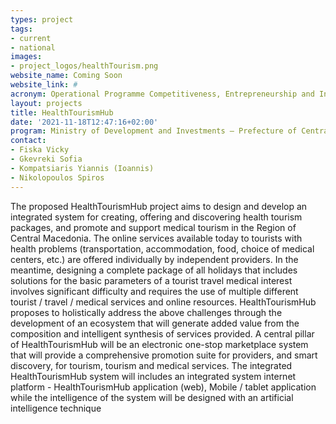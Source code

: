 ```yaml
---
types: project
tags:
- current
- national
images:
- project_logos/healthTourism.png
website_name: Coming Soon
website_link: #
acronym: Operational Programme Competitiveness, Entrepreneurship and Innovation 2014-2020 (EPAnEK)
layout: projects
title: HealthTourismHub
date: '2021-11-18T12:47:16+02:00'
program: Ministry of Development and Investments – Prefecture of Central Macedonia
contact: 
- Fiska Vicky
- Gkevreki Sofia
- Kompatsiaris Yiannis (Ioannis)
- Nikolopoulos Spiros
---
```

<p>The proposed HealthTourismHub project aims to design and develop an integrated system for creating, offering and discovering health tourism packages, and promote and support medical tourism in the Region of Central Macedonia. The online services available today to tourists with health problems (transportation, accommodation, food, choice of medical centers, etc.) are offered individually by independent providers. In the meantime, designing a complete package of all holidays that includes solutions for the basic parameters of a tourist travel medical interest involves significant difficulty and requires the use of multiple different tourist / travel / medical services and online resources. HealthTourismHub proposes to holistically address the above challenges through the development of an ecosystem that will generate added value from the composition and intelligent synthesis of services provided. A central pillar of HealthTourismHub will be an electronic one-stop marketplace system that will provide a comprehensive promotion suite for providers, and smart discovery, for tourism, tourism and medical services. The integrated HealthTourismHub system will includes an integrated system internet platform - HealthTourismHub application (web), Mobile / tablet application while the intelligence of the system will be designed with an artificial intelligence technique</p>
